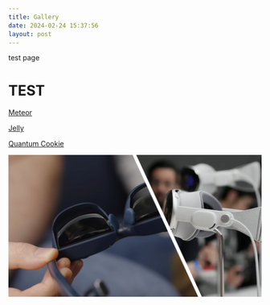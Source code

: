 ```yaml
---
title: Gallery
date: 2024-02-24 15:37:56
layout: post
---
```


test page

# TEST

[Meteor](https://Ghl.info/)

[Jelly](https://blog.jellyqwq.top)

[Quantum Cookie](https://www.quantumcookie.xyz)

![headset-and-glasses](comp.png "Headset and Glasses")